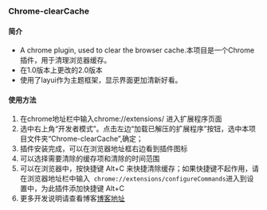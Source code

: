### Chrome-clearCache
#### 简介
- A chrome plugin, used to clear the browser cache.本项目是一个Chrome插件，用于清理浏览器缓存。
- 在1.0版本上更改的2.0版本
- 使用了layui作为主题框架，显示界面更加清新好看。

#### 使用方法
1. 在chrome地址栏中输入chrome://extensions/ 进入扩展程序页面
2. 选中右上角“开发者模式”。点击左边“加载已解压的扩展程序”按钮，选中本项目文件夹“Chrome-clearCache”,确定；
3. 插件安装完成，可以在浏览器地址框右边看到插件图标
4. 可以选择需要清除的缓存项和清除的时间范围
5. 可以在浏览器中，按快捷键 Alt+C 来快捷清除缓存；如果快捷键不起作用，请在浏览器地址栏中输入
 `chrome://extensions/configureCommands`进入到设置中，为此插件添加快捷键 Alt+C
6. 更多开发说明请查看博客[博客地址](https://blog.csdn.net/github_36086968/article/details/70910588)
